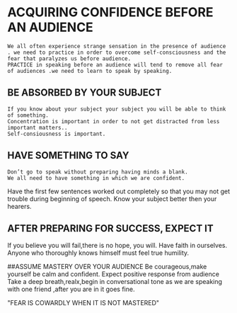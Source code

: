 # ACQUIRING CONFIDENCE BEFORE AN AUDIENCE
    
    We all often experience strange sensation in the presence of audience . we need to practice in order to overcome self-consciousness and the fear that paralyzes us before audience.
	PRACTICE in speaking before an audience will tend to remove all fear of audiences .we need to learn to speak by speaking.

## BE ABSORBED BY YOUR SUBJECT
 	If you know about your subject your subject you will be able to think of something.
	Concentration is important in order to not get distracted from less important matters..
	Self-consiousness is important.
	
## HAVE SOMETHING TO SAY
	Don’t go to speak without preparing having minds a blank.
	We all need to have something in which we are confident.
  Have the first few sentences worked out completely so that you may not get trouble during beginning of speech.
	Know your subject better then your hearers.

## AFTER PREPARING FOR SUCCESS, EXPECT IT
  If you believe you will fail,there is no hope, you will.
  Have faith in ourselves.
  Anyone who thoroughly knows himself must feel true humility.
  
##ASSUME MASTERY OVER YOUR AUDIENCE
  Be courageous,make yourself be calm and confident.
  Expect positive response from audience
  Take a deep breath,realx,begin in conversational tone as we are speaking with one friend ,after you are in it goes fine.

"FEAR IS COWARDLY WHEN IT IS NOT MASTERED"

   

